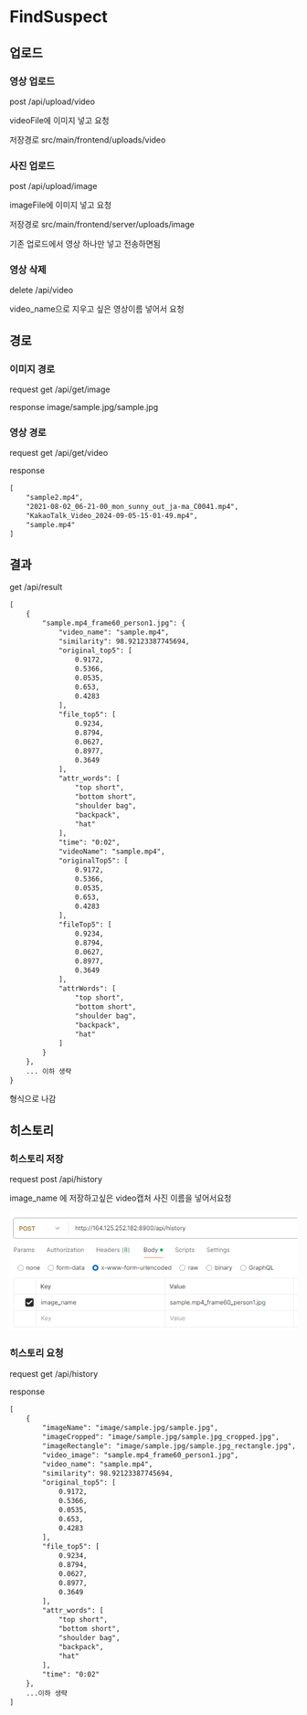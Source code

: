 # FindSuspect

## 업로드

### 영상 업로드

post /api/upload/video

videoFile에 이미지 넣고 요청

저장경로 src/main/frontend/uploads/video

### 사진 업로드 

post /api/upload/image

imageFile에 이미지 넣고 요청

저장경로 src/main/frontend/server/uploads/image

기존 업로드에서 영상 하나만 넣고 전송하면됨 

### 영상 삭제

delete /api/video

video_name으로 지우고 싶은 영상이름 넣어서 요청

## 경로

### 이미지 경로

request get /api/get/image

response image/sample.jpg/sample.jpg

### 영상 경로

request get /api/get/video

response 
```
[
    "sample2.mp4",
    "2021-08-02_06-21-00_mon_sunny_out_ja-ma_C0041.mp4",
    "KakaoTalk_Video_2024-09-05-15-01-49.mp4",
    "sample.mp4"
]
```

## 결과

get /api/result

```
[
    {
        "sample.mp4_frame60_person1.jpg": {
            "video_name": "sample.mp4",
            "similarity": 98.92123387745694,
            "original_top5": [
                0.9172,
                0.5366,
                0.0535,
                0.653,
                0.4283
            ],
            "file_top5": [
                0.9234,
                0.8794,
                0.0627,
                0.8977,
                0.3649
            ],
            "attr_words": [
                "top short",
                "bottom short",
                "shoulder bag",
                "backpack",
                "hat"
            ],
            "time": "0:02",
            "videoName": "sample.mp4",
            "originalTop5": [
                0.9172,
                0.5366,
                0.0535,
                0.653,
                0.4283
            ],
            "fileTop5": [
                0.9234,
                0.8794,
                0.0627,
                0.8977,
                0.3649
            ],
            "attrWords": [
                "top short",
                "bottom short",
                "shoulder bag",
                "backpack",
                "hat"
            ]
        }
    },
    ... 이하 생략
}
```

형식으로 나감

## 히스토리

### 히스토리 저장
request post /api/history

image_name 에 저장하고싶은 video캡처 사진 이름을 넣어서요청

![alt text](image-2.png)

### 히스토리 요청
request get /api/history

response
```
[
    {
        "imageName": "image/sample.jpg/sample.jpg",
        "imageCropped": "image/sample.jpg/sample.jpg_cropped.jpg",
        "imageRectangle": "image/sample.jpg/sample.jpg_rectangle.jpg",
        "video_image": "sample.mp4_frame60_person1.jpg",
        "video_name": "sample.mp4",
        "similarity": 98.92123387745694,
        "original_top5": [
            0.9172,
            0.5366,
            0.0535,
            0.653,
            0.4283
        ],
        "file_top5": [
            0.9234,
            0.8794,
            0.0627,
            0.8977,
            0.3649
        ],
        "attr_words": [
            "top short",
            "bottom short",
            "shoulder bag",
            "backpack",
            "hat"
        ],
        "time": "0:02"
    },
    ...이하 생략
]
```


